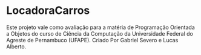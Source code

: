 # LocadoraCarros

Este projeto vale como avaliação para a matéria de Programação Orientada a Objetos do curso de Ciência da Computação da Universidade Federal do Agreste de Pernambuco (UFAPE). Criado Por Gabriel Severo e Lucas Alberto.
